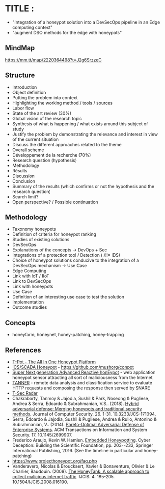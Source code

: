 # TITLE :
* "Integration of a honeypot solution into a DevSecOps pipeline in an Edge computing context"
* "augment DSO methods for the edge with honeypots"

## MindMap
https://mm.tt/map/2220364498?t=J2g6SrzzeC

## Structure
* Introduction
 * Object definition
 * Putting the problem into context 
 * Highlighting the working method / tools / sources
 * Labor flow 
* State of the art review (30%)
 * Global vision of the research topic 
 * Synthesis of what is happening / what exists around this subject of study 
 * Justify the problem by demonstrating the relevance and interest in view of the current situation 
 * Discuss the different approaches related to the theme 
 * Overall scheme 
* Développement de la recherche (70%)
 * Research question (hypothesis) 
 * Methodology
 * Résults
 * Discussion
* Conclusion
 * Summary of the results (which confirms or not the hypothesis and the research question) 
 * Search limit? 
 * Open perspective? / Possible continuation 

 ## Methodology 
 * Taxonomy honeypots
  * Definition of criteria for honeypot ranking 
  * Studies of existing solutions 
* DevSecOps
 * Explanations of the concepts -> DevOps + Sec 
 * Integrations of a protection tool / Detection ( /!\!= IDS) 
 * Choice of honeypot solutions conducive to the integration of a DevSecOps mechanism -> Use Case
* Edge Computing 
 * Link with IoT / IIoT 
 * Link to DevSecOps 
 * Link with honeypots 
* Use Case
 * Definition of an interesting use case to test the solution 
 * Implementation 
 * Outcome studies 

## Concepts

* honeyfarm, honeynet, honey-patching, honey-trapping

## References

* [T-Pot - The All In One Honeypot Platform](https://github.com/telekom-security/tpotce)
* [ICS/SCADA Honeypot](http://conpot.org/) - https://github.com/mushorg/conpot
* [Super Next generation Advanced Reactive honEypot](https://github.com/mushorg/snare) - web application honeypot sensor attracting all sort of maliciousness from the Internet
* [TANNER](https://github.com/mushorg/tanner) - remote data analysis and classification service to evaluate HTTP requests and composing the response then served by SNARE
* [T-Sec Radar](https://www.sicherheitstacho.eu/start/main)
* Chakraborty, Tanmoy & Jajodia, Sushil & Park, Noseong & Pugliese, Andrea & Serra, Edoardo & Subrahmanian, V.S.. (2018). [Hybrid adversarial defense: Merging honeypots and traditional security methods](https://www.researchgate.net/publication/325026022_Hybrid_adversarial_defense_Merging_honeypots_and_traditional_security_methods1). Journal of Computer Security. 26. 1-31. 10.3233/JCS-171094.
* Serra, Edoardo & Jajodia, Sushil & Pugliese, Andrea & Rullo, Antonino & Subrahmanian, V.. (2014). [Pareto-Optimal Adversarial Defense of Enterprise Systems](https://www.researchgate.net/publication/266912495_Pareto-Optimal_Adversarial_Defense_of_Enterprise_Systems). ACM Transactions on Information and System Security. 17. 10.1145/2699907.
* Frederico Araujo, Kevin W. Hamlen. [Embedded Honeypotting](https://link.springer.com/chapter/10.1007/978-3-319-32699-3_9). Cyber Deception: Building the Scientific Foundation, pp. 203--233, Springer International Publishing, 2016. (See the timeline in particular and honey-patching)
* https://www.projecthoneypot.org/faq.php
* Vanderavero, Nicolas & Brouckaert, Xavier & Bonaventure, Olivier & Le Charlier, Baudouin. (2008). [The HoneyTank: A scalable approach to collect malicious internet traffic](https://www.researchgate.net/publication/220592932_The_HoneyTank_A_scalable_approach_to_collect_malicious_internet_traffic). IJCIS. 4. 185-205. 10.1504/IJCIS.2008.016100. 

